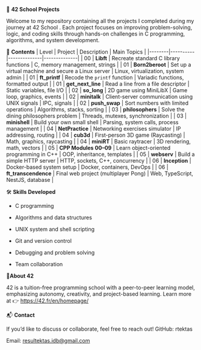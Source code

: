 🧠 **42 School Projects**

Welcome to my repository containing all the projects I completed during my journey at 42 School
.
Each project focuses on improving problem-solving, logic, and coding skills through hands-on challenges in C programming, algorithms, and system development.

📁 **Contents**
| Level | Project | Description | Main Topics |
|--------|----------|--------------|--------------|
| 00 | **Libft** | Recreate standard C library functions | C, memory management, strings |
| 01 | **Born2beroot** | Set up a virtual machine and secure a Linux server | Linux, virtualization, system admin |
| 01 | **ft_printf** | Recode the `printf` function | Variadic functions, formatted output |
| 01 | **get_next_line** | Read a line from a file descriptor | Static variables, file I/O |
| 02 | **so_long** | 2D game using MiniLibX | Game loop, graphics, events |
| 02 | **minitalk** | Client-server communication using UNIX signals | IPC, signals |
| 02 | **push_swap** | Sort numbers with limited operations | Algorithms, stacks, sorting |
| 03 | **philosophers** | Solve the dining philosophers problem | Threads, mutexes, synchronization |
| 03 | **minishell** | Build your own small shell | Parsing, system calls, process management |
| 04 | **NetPractice** | Networking exercises simulator | IP addressing, routing |
| 04 | **cub3d** | First-person 3D game (Raycasting) | Math, graphics, raycasting |
| 04 | **miniRT** | Basic raytracer | 3D rendering, math, vectors |
| 05 | **CPP Modules 00–09** | Learn object-oriented programming in C++ | OOP, inheritance, templates |
| 05 | **webserv** | Build a simple HTTP server | HTTP, sockets, C++, concurrency |
| 06 | **Inception** | Docker-based system setup | Docker, containers, DevOps |
| 06 | **ft_transcendence** | Final web project (multiplayer Pong) | Web, TypeScript, NestJS, database |


🛠️ **Skills Developed**

- C programming

- Algorithms and data structures

- UNIX system and shell scripting

- Git and version control

- Debugging and problem solving

- Team collaboration


🚀**About 42**

42 is a tuition-free programming school with a peer-to-peer learning model, emphasizing autonomy, creativity, and project-based learning.
Learn more at 👉 https://42.fr/en/homepage/

📬 **Contact**

If you’d like to discuss or collaborate, feel free to reach out!
GitHub: rtektas

Email: resultektas.idb@gmail.com
